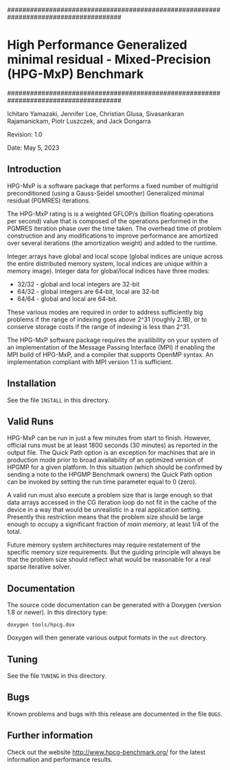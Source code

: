 ######################################################################################
# High Performance Generalized minimal residual - Mixed-Precision (HPG-MxP) Benchmark
######################################################################################

Ichitaro Yamazaki, Jennifer Loe, Christian Glusa, Sivasankaran Rajamanickam,
Piotr Luszczek, and Jack Dongarra

Revision: 1.0

Date: May 5, 2023

## Introduction ##

HPG-MxP is a software package that performs a fixed number of multigrid preconditioned
(using a Gauss-Seidel smoother) Generalized minimal residual (PGMRES) iterations.

The HPG-MxP rating is is a weighted GFLOP/s (billion floating operations per second) value
that is composed of the operations performed in the PGMRES iteration phase over
the time taken.  The overhead time of problem construction and any modifications to improve
performance are amortized over several iterations (the amortization weight) and added to the runtime.

Integer arrays have global and local
scope (global indices are unique across the entire distributed memory system,
local indices are unique within a memory image).  Integer data for global/local
indices have three modes:

* 32/32 - global and local integers are 32-bit
* 64/32 - global integers are 64-bit, local are 32-bit
* 64/64 - global and local are 64-bit.

These various modes are required in order to address sufficiently big problems
if the range of indexing goes above 2^31 (roughly 2.1B), or to conserve storage
costs if the range of indexing is less than 2^31.

The  HPG-MxP  software  package requires the availibility on your system of an
implementation of the  Message Passing Interface (MPI) if enabling the MPI
build of HPG-MxP, and a compiler that supports OpenMP syntax. An implementation
compliant with MPI version 1.1 is sufficient.

## Installation ##

See the file `INSTALL` in this directory.

## Valid Runs ##

HPG-MxP can be run in just a few minutes from start to finish.  However, official
runs must be at least 1800 seconds (30 minutes) as reported in the output file.
The Quick Path option is an exception for machines that are in production mode
prior to broad availability of an optimized version of HPGMP for a given platform.
In this situation (which should be confirmed by sending a note to the HPGMP Benchmark
owners) the Quick Path option can be invoked by setting the run time parameter equal
to 0 (zero).

A valid run must also execute a problem size that is large enough so that data
arrays accessed in the CG iteration loop do not fit in the cache of the device
in a way that would be unrealistic in a real application setting.  Presently this
restriction means that the problem size should be large enough to occupy a
significant fraction of *main memory*, at least 1/4 of the total.

Future memory system architectures may require restatement of the specific memory
size requirements.  But the guiding principle will always be that the problem
size should reflect what would be reasonable for a real sparse iterative solver.

## Documentation ##

The source code documentation can be generated with a Doxygen (version 1.8 or
newer). In this directory type:

    doxygen tools/hpcg.dox

Doxygen will then generate various output formats in the `out` directory.

## Tuning ##

See the file `TUNING` in this directory.

## Bugs ##

Known problems and bugs with this release are documented in the file
`BUGS`.

## Further information ##

Check out  the website  http://www.hpcg-benchmark.org/ for the latest
information and performance results.
